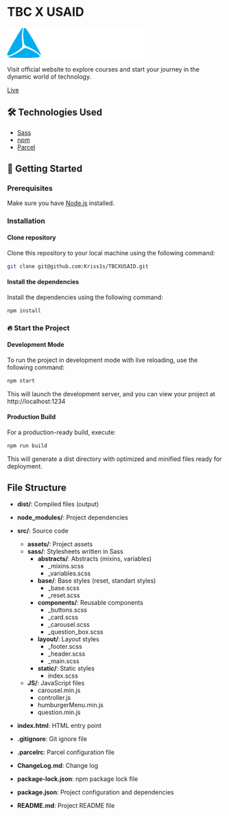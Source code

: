 # TBC X USAID

![Project Logo](./src/assets/img/logo.svg)

Visit official website to explore courses and start your journey in the dynamic world of technology.

[Live](https://tbc-x-usaid.netlify.app/)

## 🛠️ Technologies Used

- [Sass](https://sass-lang.com/)
- [npm](https://www.npmjs.com/)
- [Parcel](https://parceljs.org/)

## 🚀 Getting Started

### Prerequisites

Make sure you have [Node.js](https://nodejs.org/) installed.

### Installation

#### Clone repository

Clone this repository to your local machine using the following command:

```bash
git clone git@github.com:Kriss1s/TBCXUSAID.git
```

#### Install the dependencies

Install the dependencies using the following command:

```bash
npm install
```

### 🔥 Start the Project

#### Development Mode

To run the project in development mode with live reloading, use the following command:

```bash
npm start
```

This will launch the development server, and you can view your project at http://localhost:1234

#### Production Build

For a production-ready build, execute:

```bash
npm run build
```

This will generate a dist directory with optimized and minified files ready for deployment.

## File Structure

- **dist/**: Compiled files (output)

- **node_modules/**: Project dependencies

- **src/**: Source code

  - **assets/**: Project assets
  - **sass/**: Stylesheets written in Sass
    - **abstracts/**: Abstracts (mixins, variables)
      - \_mixins.scss
      - \_variables.scss
    - **base/**: Base styles (reset, standart styles)
      - \_base.scss
      - \_reset.scss
    - **components/**: Reusable components
      - \_buttons.scss
      - \_card.scss
      - \_carousel.scss
      - \_question_box.scss
    - **layout/**: Layout styles
      - \_footer.scss
      - \_header.scss
      - \_main.scss
    - **static/**: Static styles
      - index.scss
  - **JS/**: JavaScript files
    - carousel.min.js
    - controller.js
    - humburgerMenu.min.js
    - question.min.js

- **index.html**: HTML entry point

- **.gitignore**: Git ignore file

- **.parcelrc**: Parcel configuration file

- **ChangeLog.md**: Change log

- **package-lock.json**: npm package lock file

- **package.json**: Project configuration and dependencies

- **README.md**: Project README file
